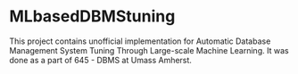 # MLbasedDBMStuning
This project contains unofficial implementation for Automatic Database Management System Tuning Through Large-scale Machine Learning. It was done as a part of 645 - DBMS  at Umass Amherst.
